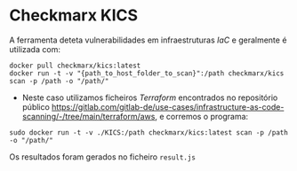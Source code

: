 # Checkmarx KICS

A ferramenta deteta vulnerabilidades em infraestruturas *IaC* e geralmente é utilizada com:
```
docker pull checkmarx/kics:latest
docker run -t -v "{path_to_host_folder_to_scan}":/path checkmarx/kics scan -p /path -o "/path/"
```


- Neste caso utilizamos ficheiros *Terraform* encontrados no repositório público https://gitlab.com/gitlab-de/use-cases/infrastructure-as-code-scanning/-/tree/main/terraform/aws, e corremos o programa:

```
sudo docker run -t -v ./KICS:/path checkmarx/kics:latest scan -p /path -o "/path/"
```

Os resultados foram gerados no ficheiro `result.js` 
